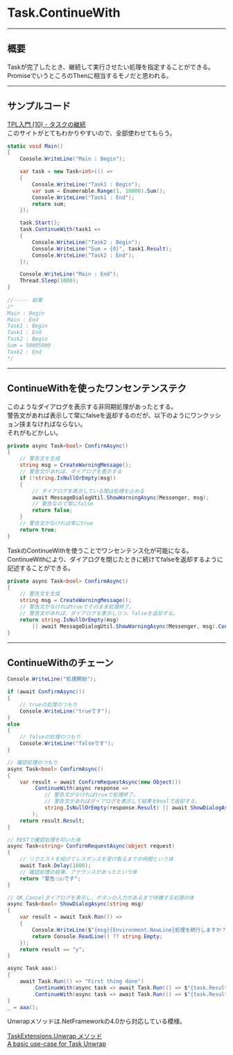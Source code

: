 # Task.ContinueWith

---

## 概要

Taskが完了したとき、継続して実行させたい処理を指定することができる。  
PromiseでいうところのThenに相当するモノだと思われる。  

---

## サンプルコード

[TPL入門 (10) - タスクの継続](https://blog.xin9le.net/entry/2011/08/19/002113)  
このサイトがとてもわかりやすいので、全部使わせてもらう。  

``` C#
static void Main()
{
    Console.WriteLine("Main : Begin");

    var task = new Task<int>(() =>
    {
        Console.WriteLine("Task1 : Begin");
        var sum = Enumerable.Range(1, 10000).Sum();
        Console.WriteLine("Task1 : End");
        return sum;
    });

    task.Start();
    task.ContinueWith(task1 =>
    {
        Console.WriteLine("Task2 : Begin");
        Console.WriteLine("Sum = {0}", task1.Result);
        Console.WriteLine("Task2 : End");
    });

    Console.WriteLine("Main : End");
    Thread.Sleep(1000);
}
 
//----- 結果
/*
Main : Begin
Main : End
Task1 : Begin
Task1 : End
Task2 : Begin
Sum = 50005000
Task2 : End
*/
```

---

## ContinueWithを使ったワンセンテンステク

このようなダイアログを表示する非同期処理があったとする。  
警告文があれば表示して常にfalseを返却するのだが、以下のようにワンクッション挟まなければならない。  
それがもどかしい。  

``` C#
private async Task<bool> ConfirmAsync()
{
    // 警告文を生成
    string msg = CreateWarningMessage();
    // 警告文があれば、ダイアログを表示する
    if (!string.IsNullOrEmpty(msg))
    {
        // ダイアログを表示している間は処理を止める
        await MessageDialogUtil.ShowWarningAsync(Messenger, msg);
        // 警告なので常にfalse
        return false;
    }
    // 警告文がなければ常にtrue
    return true;
}
```

TaskのContinueWithを使うことでワンセンテンス化が可能になる。  
ContinueWithにより、ダイアログを閉じたときに続けてfalseを返却するように記述することができる。  

``` C#
private async Task<bool> ConfirmAsync()
{
    // 警告文を生成
    string msg = CreateWarningMessage();
    // 警告文がなければtrueでそのまま処理終了。
    // 警告文があれば、ダイアログを表示しつつ、falseを返却する。
    return string.IsNullOrEmpty(msg)
        || await MessageDialogUtil.ShowWarningAsync(Messenger, msg).ContinueWith(_ => false);
}
```

---

## ContinueWithのチェーン

``` cs
Console.WriteLine("処理開始");

if (await ConfirmAsync())
{
    // trueの処理のつもり
    Console.WriteLine("trueです");
}
else
{
    // falseの処理のつもり
    Console.WriteLine("falseです");
}

// 確認処理のつもり
async Task<bool> ConfirmAsync()
{
    var result = await ConfirmRequestAsync(new Object())
        .ContinueWith(async response =>
            // 警告文がなければtrueで処理終了。
            // 警告文があればダイアログを表示して結果をboolで返却する。
            string.IsNullOrEmpty(response.Result) || await ShowDialogAsync(response.Result)
        );
    return result.Result;
}

// RESTで確認処理を叩いた体
async Task<string> ConfirmRequestAsync(object request)
{
    // リクエストを投げてレスポンスを受け取るまでの時間という体
    await Task.Delay(1000);
    // 確認処理の結果、アナウンスがあったという体
    return "警告:○○です";
}

// OK,Cancelダイアログを表示し、ボタンの入力があるまで待機する処理の体
async Task<bool> ShowDialogAsync(string msg)
{
    var result = await Task.Run(() =>
    {
        Console.WriteLine($"{msg}{Environment.NewLine}処理を続行しますか？{Environment.NewLine} y or n");
        return Console.ReadLine() ?? string.Empty;
    });
    return result == "y";
}
```

``` cs
async Task aaa()
{
    await Task.Run(() => "First thing done")
        .ContinueWith(async task => await Task.Run(() => $"{task.Result} _First thing done")).Unwrap()
        .ContinueWith(async task => await Task.Run(() => $"{task.Result}_Third thing done"));
}
_ = aaa();

```

Unwrapメソッドは.NetFrameworkの4.0から対応している模様。  

[TaskExtensions.Unwrap メソッド](https://learn.microsoft.com/ja-jp/dotnet/api/system.threading.tasks.taskextensions.unwrap?view=net-7.0)  
[A basic use-case for Task Unwrap](https://pragmateek.com/a-basic-use-case-for-task-unwrap/)
